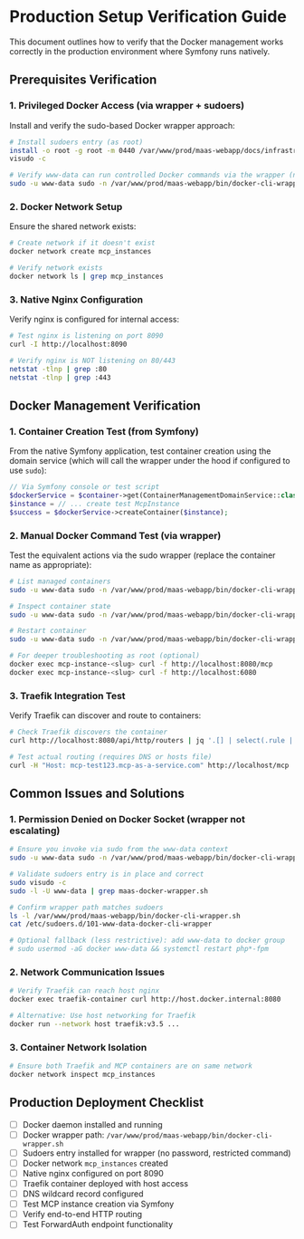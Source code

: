 # Production Setup Verification Guide

This document outlines how to verify that the Docker management works correctly in the production environment where Symfony runs natively.

## Prerequisites Verification

### 1. Privileged Docker Access (via wrapper + sudoers)
Install and verify the sudo-based Docker wrapper approach:

```bash
# Install sudoers entry (as root)
install -o root -g root -m 0440 /var/www/prod/maas-webapp/docs/infrastructure/etc/sudoers.d/101-www-data-docker-cli-wrapper /etc/sudoers.d/101-www-data-docker-cli-wrapper
visudo -c

# Verify www-data can run controlled Docker commands via the wrapper (no password)
sudo -u www-data sudo -n /var/www/prod/maas-webapp/bin/docker-cli-wrapper.sh ps
```

### 2. Docker Network Setup
Ensure the shared network exists:
```bash
# Create network if it doesn't exist
docker network create mcp_instances

# Verify network exists
docker network ls | grep mcp_instances
```

### 3. Native Nginx Configuration
Verify nginx is configured for internal access:
```bash
# Test nginx is listening on port 8090
curl -I http://localhost:8090

# Verify nginx is NOT listening on 80/443
netstat -tlnp | grep :80
netstat -tlnp | grep :443
```

## Docker Management Verification

### 1. Container Creation Test (from Symfony)
From the native Symfony application, test container creation using the domain service (which will call the wrapper under the hood if configured to use `sudo`):
```php
// Via Symfony console or test script
$dockerService = $container->get(ContainerManagementDomainService::class);
$instance = // ... create test McpInstance
$success = $dockerService->createContainer($instance);
```

### 2. Manual Docker Command Test (via wrapper)
Test the equivalent actions via the sudo wrapper (replace the container name as appropriate):
```bash
# List managed containers
sudo -u www-data sudo -n /var/www/prod/maas-webapp/bin/docker-cli-wrapper.sh ps

# Inspect container state
sudo -u www-data sudo -n /var/www/prod/maas-webapp/bin/docker-cli-wrapper.sh inspect mcp-instance-<slug>

# Restart container
sudo -u www-data sudo -n /var/www/prod/maas-webapp/bin/docker-cli-wrapper.sh restart mcp-instance-<slug>

# For deeper troubleshooting as root (optional)
docker exec mcp-instance-<slug> curl -f http://localhost:8080/mcp
docker exec mcp-instance-<slug> curl -f http://localhost:6080
```

### 3. Traefik Integration Test
Verify Traefik can discover and route to containers:
```bash
# Check Traefik discovers the container
curl http://localhost:8080/api/http/routers | jq '.[] | select(.rule | contains("mcp-test123"))'

# Test actual routing (requires DNS or hosts file)
curl -H "Host: mcp-test123.mcp-as-a-service.com" http://localhost/mcp
```

## Common Issues and Solutions

### 1. Permission Denied on Docker Socket (wrapper not escalating)
```bash
# Ensure you invoke via sudo from the www-data context
sudo -u www-data sudo -n /var/www/prod/maas-webapp/bin/docker-cli-wrapper.sh ps

# Validate sudoers entry is in place and correct
sudo visudo -c
sudo -l -U www-data | grep maas-docker-wrapper.sh

# Confirm wrapper path matches sudoers
ls -l /var/www/prod/maas-webapp/bin/docker-cli-wrapper.sh
cat /etc/sudoers.d/101-www-data-docker-cli-wrapper

# Optional fallback (less restrictive): add www-data to docker group
# sudo usermod -aG docker www-data && systemctl restart php*-fpm
```

### 2. Network Communication Issues
```bash
# Verify Traefik can reach host nginx
docker exec traefik-container curl http://host.docker.internal:8080

# Alternative: Use host networking for Traefik
docker run --network host traefik:v3.5 ...
```

### 3. Container Network Isolation
```bash
# Ensure both Traefik and MCP containers are on same network
docker network inspect mcp_instances
```

## Production Deployment Checklist

- [ ] Docker daemon installed and running
- [ ] Docker wrapper path: `/var/www/prod/maas-webapp/bin/docker-cli-wrapper.sh`
- [ ] Sudoers entry installed for wrapper (no password, restricted command)
- [ ] Docker network `mcp_instances` created
- [ ] Native nginx configured on port 8090
- [ ] Traefik container deployed with host access
- [ ] DNS wildcard record configured
- [ ] Test MCP instance creation via Symfony
- [ ] Verify end-to-end HTTP routing
- [ ] Test ForwardAuth endpoint functionality
